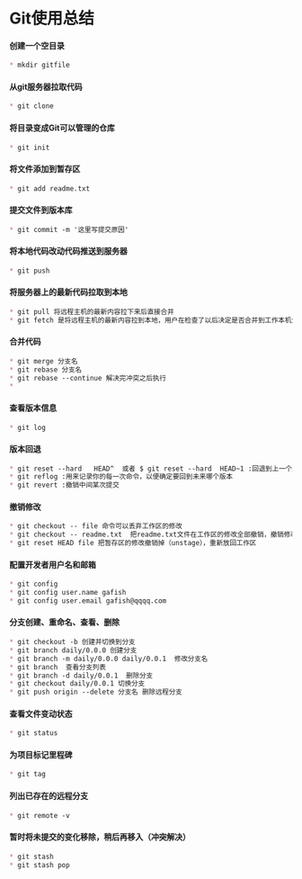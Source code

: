#  Git使用总结

#### 创建一个空目录

~~~markdown
* mkdir gitfile
~~~

#### 从git服务器拉取代码

~~~markdown
* git clone
~~~

#### 将目录变成Git可以管理的仓库

~~~markdown
* git init
~~~

#### 将文件添加到暂存区

~~~markdown
* git add readme.txt
~~~

#### 提交文件到版本库

~~~markdown
* git commit -m '这里写提交原因'
~~~

#### 将本地代码改动代码推送到服务器

~~~markdown
* git push
~~~

#### 将服务器上的最新代码拉取到本地

~~~markdown
* git pull 将远程主机的最新内容拉下来后直接合并
* git fetch 是将远程主机的最新内容拉到本地，用户在检查了以后决定是否合并到工作本机分支中。
~~~

#### 合并代码

~~~markdown
* git merge 分支名
* git rebase 分支名 
* git rebase --continue 解决完冲突之后执行
* 
~~~

#### 查看版本信息

~~~markdown
* git log
~~~

#### 版本回退

~~~markdown
* git reset --hard   HEAD^  或者 $ git reset --hard  HEAD~1 :回退到上一个版本  
* git reflog :用来记录你的每一次命令，以便确定要回到未来哪个版本
* git revert :撤销中间某次提交
~~~

#### 撤销修改

~~~markdown
* git checkout -- file 命令可以丢弃工作区的修改
* git checkout -- readme.txt  把readme.txt文件在工作区的修改全部撤销，撤销修改之后就回到和版本库一摸一样的状态。
* git reset HEAD file 把暂存区的修改撤销掉（unstage），重新放回工作区
~~~

#### 配置开发者用户名和邮箱

~~~markdown
* git config
* git config user.name gafish
* git config user.email gafish@qqqq.com
~~~

#### 分支创建、重命名、查看、删除

~~~markdown
* git checkout -b 创建并切换到分支
* git branch daily/0.0.0 创建分支
* git branch -m daily/0.0.0 daily/0.0.1	 修改分支名
* git branch  查看分支列表
* git branch -d daily/0.0.1  删除分支
* git checkout daily/0.0.1 切换分支
* git push origin --delete 分支名 删除远程分支
~~~

#### 查看文件变动状态

~~~markdown
* git status
~~~

#### 为项目标记里程碑

~~~markdown
* git tag
~~~

#### 列出已存在的远程分支

~~~markdown
* git remote -v
~~~


#### 暂时将未提交的变化移除，稍后再移入（冲突解决）

~~~markdown
* git stash
* git stash pop
~~~

